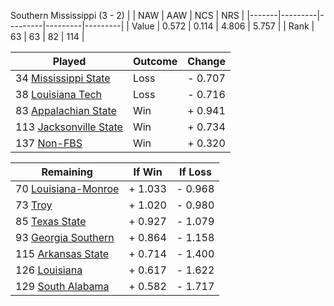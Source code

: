 Southern Mississippi (3 - 2)
|       |   NAW   |   AAW   |   NCS   |   NRS   |
|-------|---------|---------|---------|---------|
| Value |   0.572 |   0.114 |   4.806 |   5.757 |
| Rank  |      63 |      63 |      82 |     114 |

| Played                    | Outcome    |  Change  |
|---------------------------|------------|----------|
|  34 [Mississippi State     ](MississippiState)| Loss       | -  0.707 |
|  38 [Louisiana Tech        ](LouisianaTech)| Loss       | -  0.716 |
|  83 [Appalachian State     ](AppalachianState)| Win        | +  0.941 |
| 113 [Jacksonville State    ](JacksonvilleState)| Win        | +  0.734 |
| 137 [Non-FBS               ](NonFBS)| Win        | +  0.320 |

| Remaining                 |  If Win  |  If Loss |
|---------------------------|----------|----------|
|  70 [Louisiana-Monroe      ](LouisianaMonroe)| +  1.033 | -  0.968 |
|  73 [Troy                  ](Troy)| +  1.020 | -  0.980 |
|  85 [Texas State           ](TexasState)| +  0.927 | -  1.079 |
|  93 [Georgia Southern      ](GeorgiaSouthern)| +  0.864 | -  1.158 |
| 115 [Arkansas State        ](ArkansasState)| +  0.714 | -  1.400 |
| 126 [Louisiana             ](Louisiana)| +  0.617 | -  1.622 |
| 129 [South Alabama         ](SouthAlabama)| +  0.582 | -  1.717 |

